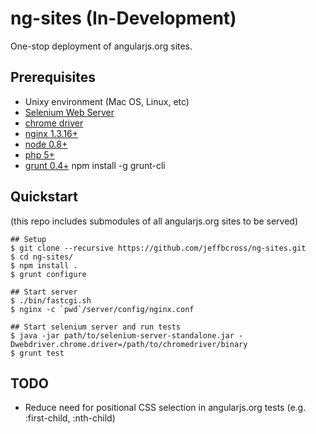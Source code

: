 # ng-sites (In-Development)
One-stop deployment of angularjs.org sites.

## Prerequisites

 * Unixy environment (Mac OS, Linux, etc)
 * [Selenium Web Server](https://code.google.com/p/selenium/downloads/list)
 * [chrome driver](https://code.google.com/p/chromedriver/downloads/list)
 * [nginx 1.3.16+](http://nginx.org)
 * [node 0.8+](http://nodejs.org)
 * [php 5+](http://php.net/)
 * [grunt 0.4+](http://gruntjs.com) npm install -g grunt-cli

## Quickstart

(this repo includes submodules of all angularjs.org sites to be served)

    ## Setup
    $ git clone --recursive https://github.com/jeffbcross/ng-sites.git
    $ cd ng-sites/
    $ npm install .
    $ grunt configure

    ## Start server
    $ ./bin/fastcgi.sh
    $ nginx -c `pwd`/server/config/nginx.conf
    
    ## Start selenium server and run tests
    $ java -jar path/to/selenium-server-standalone.jar -Dwebdriver.chrome.driver=/path/to/chromedriver/binary
    $ grunt test

## TODO

  * Reduce need for positional CSS selection in angularjs.org tests (e.g. :first-child, :nth-child)
